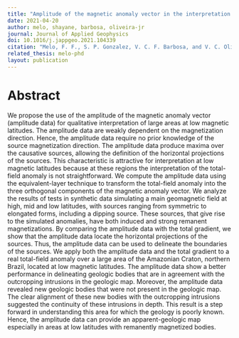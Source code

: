 ```yaml
---
title: "Amplitude of the magnetic anomaly vector in the interpretation of total-field anomaly at low magnetic latitudes"
date: 2021-04-20
author: melo, shayane, barbosa, oliveira-jr
journal: Journal of Applied Geophysics
doi: 10.1016/j.jappgeo.2021.104339
citation: "Melo, F. F., S. P. Gonzalez, V. C. F. Barbosa, and V. C. Oliveira Jr. (2021), Amplitude of the magnetic anomaly vector in the interpretation of total-field anomaly at low magnetic latitudes, Journal of Applied Geophysics, 190,  104339, doi:10.1016/j.jappgeo.2021.104339"
related_thesis: melo-phd
layout: publication
---
```


# Abstract

We propose the use of the amplitude of the magnetic anomaly vector (amplitude
  data) for qualitative interpretation of large areas at low magnetic
  latitudes. The amplitude data are weakly dependent on the magnetization
  direction. Hence, the amplitude data require no prior knowledge of the source
  magnetization direction. The amplitude data produce maxima over the causative
  sources, allowing the definition of the horizontal projections of the
  sources. This characteristic is attractive for interpretation at low magnetic
  latitudes because at these regions the interpretation of the total-field
  anomaly is not straightforward. We compute the amplitude data using the
  equivalent-layer technique to transform the total-field anomaly into the
  three orthogonal components of the magnetic anomaly vector. We analyze the
  results of tests in synthetic data simulating a main geomagnetic field at
  high, mid and low latitudes, with sources ranging from symmetric to elongated
  forms, including a dipping source. These sources, that give rise to the
  simulated anomalies, have both induced and strong remanent magnetizations.
  By comparing the amplitude data with the total gradient, we show that the
  amplitude data locate the horizontal projections of the sources. Thus, the
  amplitude data can be used to delineate the boundaries of the sources. We
  apply both the amplitude data and the total gradient to a real total-field
  anomaly over a large area of the Amazonian Craton, northern Brazil, located
  at low magnetic latitudes. The amplitude data show a better performance in
  delineating geologic bodies that are in agreement with the outcropping
  intrusions in the geologic map. Moreover, the amplitude data revealed new
  geologic bodies that were not present in the geologic map. The clear
  alignment of these new bodies with the outcropping intrusions suggested the
  continuity of these intrusions in depth. This result is a step forward in
  understanding this area for which the geology is poorly known. Hence, the
  amplitude data can provide an apparent-geologic map especially in areas at
  low latitudes with remanently magnetized bodies.
